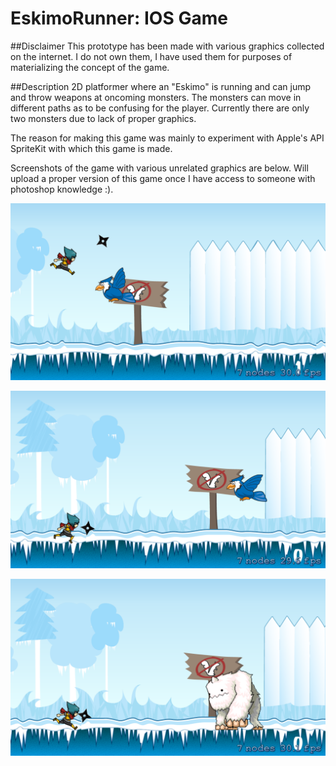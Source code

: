 # EskimoRunner: IOS Game

##Disclaimer
This prototype has been made with various graphics collected on the internet. I do not own them, I have used them for purposes of materializing the concept of the game.

##Description
2D platformer where an "Eskimo" is running and can jump and throw weapons at oncoming monsters. The monsters can move in different paths as to be confusing for the player. Currently there are only two monsters due to lack of proper graphics. 

The reason for making this game was mainly to experiment with Apple's API SpriteKit with which this game is made. 

Screenshots of the game with various unrelated graphics are below. Will upload a proper version of this game once I have access to someone with photoshop knowledge :). 

![Screenshot1](https://github.com/nishkrishnan/EskimoRunner_IOSGame/blob/master/Screenshots/ER_Screenshot.png)

![Screenshot2](https://github.com/nishkrishnan/EskimoRunner_IOSGame/blob/master/Screenshots/ER_Screenshot2.png)

![Screenshot3](https://github.com/nishkrishnan/EskimoRunner_IOSGame/blob/master/Screenshots/ER_Screenshot3.png)
